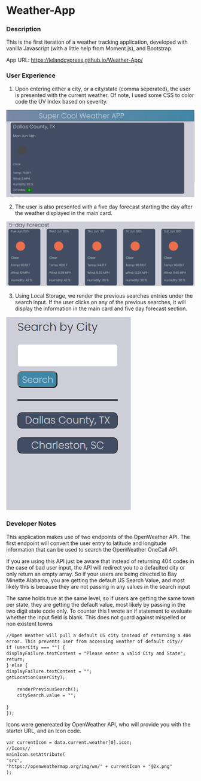 # Weather-App

### **Description**

This is the first iteration of a weather tracking application, developed with vanilla Javascript (with a little help from Moment.js), and Bootstrap.

App URL: https://lelandcypress.github.io/Weather-App/

### **User Experience**

1. Upon entering either a city, or a city/state (comma seperated), the user is presented with the current weather. Of note, I used some CSS to color code the UV Index based on severity.

![Current Weather Card](assets/md/Current-Weather.PNG)

2. The user is also presented with a five day forecast starting the day after the weather displayed in the main card.

![Five Day Forecast](assets/md/5-day-forecast.PNG)

3. Using Local Storage, we render the previous searches entries under the search input. If the user clicks on any of the previous searches, it will display the information in the main card and five day forecast section.

![User Search History](assets/md/Search-History.PNG)

### **Developer Notes**

This application makes use of two endpoints of the OpenWeather API. The first endpoint will convert the user entry to latitude and longitude information that can be used to search the OpenWeather OneCall API.

If you are using this API just be aware that instead of returning 404 codes in the case of bad user input, the API will redirect you to a defaulted city or only return an empty array. So if your users are being directed to Bay Minette Alabama, you are getting the default US Search Value, and most likely this is because they are not passing in any values in the search input

The same holds true at the same level, so if users are getting the same town per state, they are getting the default value, most likely by passing in the two digit state code only. To counter this I wrote an if statement to evaluate whether the input field is blank. This does not guard against mispelled or non existent towns

```
//Open Weather will pull a default US city instead of returning a 404 error. This prevents user from accessing weather of default city//
if (userCity === "") {
displayFailure.textContent = "Please enter a valid City and State";
return;
} else {
displayFailure.textContent = "";
getLocation(userCity);

    renderPreviousSearch();
    citySearch.value = "";

}
});
```

Icons were genereated by OpenWeather API, who will provide you with the starter URL, and an Icon code.

```
var currentIcon = data.current.weather[0].icon;
//Icons//
mainIcon.setAttribute(
"src",
"https://openweathermap.org/img/wn/" + currentIcon + "@2x.png"
);
```
